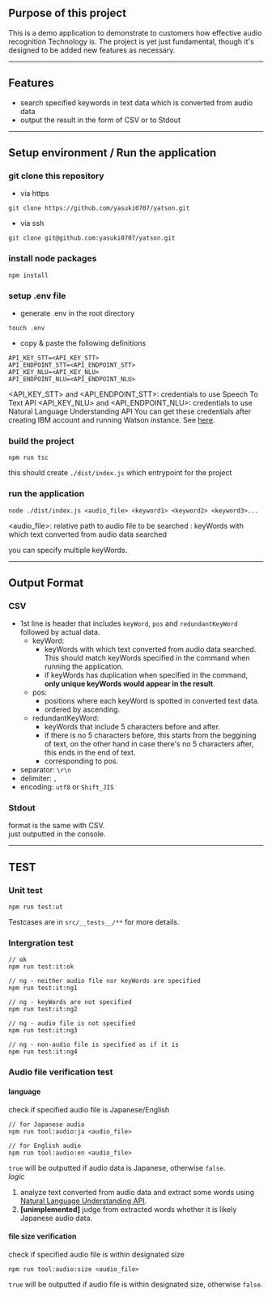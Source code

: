 ## Purpose of this project
This is a demo application to demonstrate to customers how effective audio recognition Technology is.
The project is yet just fundamental, though it's designed to be added new features as necessary.

---

## Features
- search specified keywords in text data which is converted from audio data
- output the result in the form of CSV or to Stdout

---

## Setup environment / Run the application
### git clone this repository
- via https
```
git clone https://github.com/yasuki0707/yatson.git
```
- via ssh
```
git clone git@github.com:yasuki0707/yatson.git
```

### install node packages
```
npm install
```

### setup .env file
- generate .env in the root directory
```
touch .env
```
- copy & paste the following definitions
```
API_KEY_STT=<API_KEY_STT>
API_ENDPOINT_STT=<API_ENDPOINT_STT>
API_KEY_NLU=<API_KEY_NLU>
API_ENDPOINT_NLU=<API_ENDPOINT_NLU>
```
<API_KEY_STT> and <API_ENDPOINT_STT>: credentials to use Speech To Text API
<API_KEY_NLU> and <API_ENDPOINT_NLU>: credentials to use Natural Language Understanding API
You can get these credentials after creating IBM account and running Watson instance. See [here](https://cloud.ibm.com/registration?target=/developer/watson&cm_sp=WatsonPlatform-WatsonServices-_-OnPageNavLink-IBMWatson_SDKs-_-Node).

### build the project
```
npm run tsc
```
this should create `./dist/index.js` which entrypoint for the project

### run the application
```
node ./dist/index.js <audio_file> <keyword1> <keyword2> <keyword3>...
```
<audio_file>: relative path to audio file to be searched
<keywordx>: keyWords with which text converted from audio data searched 

you can specify multiple keyWords.

---

## Output Format
### CSV
- 1st line is header that includes `keyWord`, `pos` and `redundantKeyWord` followed by actual data.
  - keyWord: 
    - keyWords with which text converted from audio data searched. This should match keyWords specified in the command when running the application.
    - if keyWords has duplication when specified in the command, **only unique keyWords would appear in the result**.
  - pos:
    - positions where each keyWord is spotted in converted text data.
    - ordered by ascending.
  - redundantKeyWord:
    - keyWords that include 5 characters before and after.
    - if there is no 5 characters before, this starts from the beggining of text, on the other hand in case there's no 5 characters after, this ends in the end of text.
    - corresponding to pos.
- separator: `\r\n`
- delimiter: `,`
- encoding: `utf8` or `Shift_JIS`

### Stdout
format is the same with CSV.  
just outputted in the console.

---

## TEST
### Unit test
```
npm run test:ut
```
Testcases are in `src/__tests__/**` for more details.

### Intergration test
```
// ok
npm run test:it:ok

// ng - neither audio file nor keyWords are specified
npm run test:it:ng1

// ng - keyWords are not specified
npm run test:it:ng2

// ng - audio file is not specified
npm run test:it:ng3

// ng - non-audio file is specified as if it is
npm run test:it:ng4
```

### Audio file verification test
#### language  
check if specified audio file is Japanese/English  
```
// for Japanese audio
npm run tool:audio:ja <audio_file>

// for English audio
npm run tool:audio:en <audio_file>
```
`true` will be outputted if audio data is Japanese, otherwise `false`.  
*logic*
1. analyze text converted from audio data and extract some words using [Natural Language Understanding API](https://cloud.ibm.com/docs/services/natural-language-understanding/getting-started.html).
2. **[unimplemented]** judge from extracted words whether it is likely Japanese audio data.

#### file size verification  
check if specified audio file is within designated size
```
npm run tool:audio:size <audio_file>
```
`true` will be outputted if audio file is within designated size, otherwise `false`.  